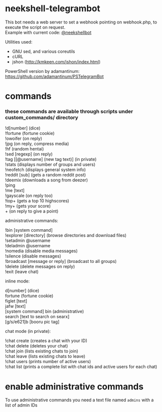 # neekshell-telegrambot

This bot needs a web server to set a webhook pointing on webhook.php, to execute the script on request.<br />Example with current code: [@neekshellbot](https://t.me/neekshellbot)

Utilities used:
  - GNU sed, and various coreutils<br />
  - cURL<br />
  - jshon (http://kmkeen.com/jshon/index.html)

PowerShell version by adamantinum: https://github.com/adamantinum/PSTelegramBot

# commands
### these commands are available through scripts under custom_commands/ directory

!d[number] (dice)<br />
!fortune (fortune cookie)<br />
!owoifer (on reply)<br />
!jpg (on reply, compress media)<br />
!hf (random hentai)<br />
!sed [regexp] (on reply)<br />
!tag [[@username] (new tag text)] (in private)<br />
!stats (displays number of groups and users)<br />
!neofetch (displays general system info)<br />
!reddit [sub] (gets a random reddit post)<br />
!deemix (downloads a song from deezer)<br />
!ping<br />
!me [text]<br />
!gayscale (on reply too)<br />
!top+ (gets a top 10 highscores)<br />
!my+ (gets your score)<br />
\+ (on reply to give a point)

administrative commands:

!bin [system command]<br />
!explorer [directory] (browse directories and download files)<br />
!setadmin @username<br />
!deladmin @username<br />
!nomedia (disable media messages)<br />
!silence (disable messages)<br />
!broadcast [message or reply] (broadcast to all groups)<br />
!delete (delete messages on reply)<br />
!exit (leave chat)

inline mode:

d[number] (dice)<br />
fortune (fortune cookie)<br />
figlet [text]<br />
jafw [text]<br />
[system command] bin (administrative)<br />
search [text to search on searx]<br />
[g/s/e621]b [booru pic tag]

chat mode (in private):

!chat create (creates a chat with your ID)<br />
!chat delete (deletes your chat)<br />
!chat join (lists existing chats to join)<br />
!chat leave (lists existing chats to leave)<br />
!chat users (prints number of active users)<br />
!chat list (prints a complete list with chat ids and active users for each chat)

# enable administrative commands
To use administrative commands you need a text file named `admins` with a list of admin IDs
